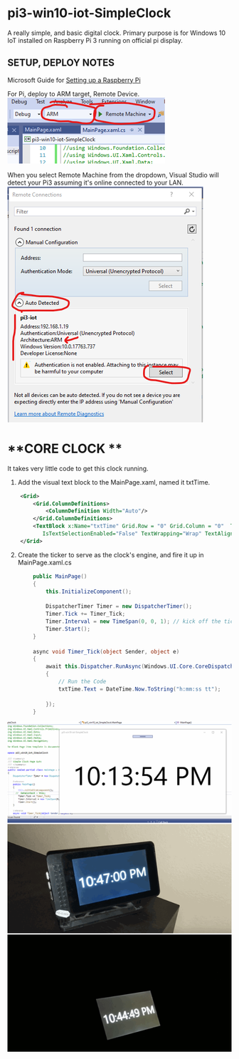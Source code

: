 # pi3-win10-iot-SimpleClock
A really simple, and basic digital clock. Primary purpose is for Windows 10 IoT installed on Raspberry Pi 3 running on official pi display.  



## SETUP, DEPLOY NOTES
Microsoft Guide for <a href="https://docs.microsoft.com/en-us/windows/iot-core/tutorials/rpi" target="_blank">Setting up a Raspberry Pi </a>

For Pi, deploy to ARM target, Remote Device.  
![Visual Studio Debug Toolbar](pi3-vs-toolbar.png?raw=true "Deploy Target Config")  

When you select Remote Machine from the dropdown, Visual Studio will detect your Pi3 assuming it's online connected to your LAN.  
![Pi3 Auto Detection Remote Machine](pi3-vs-remoteMachine.png?raw=true "Deploy Target Config")


# **CORE CLOCK **
It takes very little code to get this clock running.

1. Add the visual text block to the MainPage.xaml, named it txtTime.
```XML
    <Grid>
        <Grid.ColumnDefinitions>
            <ColumnDefinition Width="Auto"/>
        </Grid.ColumnDefinitions>
        <TextBlock x:Name="txtTime" Grid.Row = "0" Grid.Column = "0"  Text="Initializing Time"
           IsTextSelectionEnabled="False" TextWrapping="Wrap" TextAlignment="Center" HorizontalAlignment="Center" VerticalAlignment="Center" FontSize="140" />
    </Grid>
```

2. Create the ticker to serve as the clock's engine, and fire it up in MainPage.xaml.cs
```C#
        public MainPage()
        {
            this.InitializeComponent();

            DispatcherTimer Timer = new DispatcherTimer();
            Timer.Tick += Timer_Tick;
            Timer.Interval = new TimeSpan(0, 0, 1); // kick off the ticker forever
            Timer.Start();
        }

        async void Timer_Tick(object Sender, object e)
        {
            await this.Dispatcher.RunAsync(Windows.UI.Core.CoreDispatcherPriority.High, () =>
            {
                // Run the Code
                txtTime.Text = DateTime.Now.ToString("h:mm:ss tt");

            });
        }
```

![Alt text](pi3SimpleClockGif.gif?raw=true "Live Clock in Visual Studio")
![Alt text](pi3SimpleClockGif-LightsOn.gif?raw=true "Clock with Lights on")
![Alt text](pi3SimpleClockGif-LiveDark.gif?raw=true "Clock with Lights Off")
